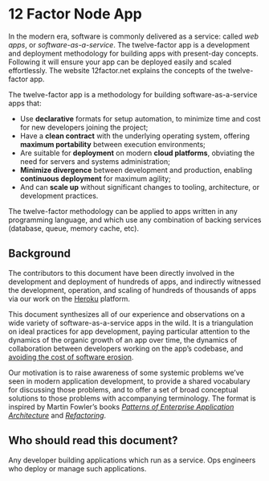 # 12 Factor Node App

In the modern era, software is commonly delivered as a service: called _web apps_, or _software-as-a-service_.  The twelve-factor app is a development and deployment methodology for building apps with present-day concepts. Following it will ensure your app can be deployed easily and scaled effortlessly.  The website 12factor.net explains the concepts of the twelve-factor app.

The twelve-factor app is a methodology for building software-as-a-service apps that:

* Use **declarative** formats for setup automation, to minimize time and cost for new developers joining the project;
* Have a **clean contract** with the underlying operating system, offering **maximum portability** between execution environments;
* Are suitable for **deployment** on modern **cloud platforms**, obviating the need for servers and systems administration;
* **Minimize divergence** between development and production, enabling **continuous deployment** for maximum agility;
* And can **scale up** without significant changes to tooling, architecture, or development practices.

The twelve-factor methodology can be applied to apps written in any programming language, and which use any combination of backing services \(database, queue, memory cache, etc\).

## Background

The contributors to this document have been directly involved in the development and deployment of hundreds of apps, and indirectly witnessed the development, operation, and scaling of hundreds of thousands of apps via our work on the [Heroku](http://www.heroku.com/) platform.

This document synthesizes all of our experience and observations on a wide variety of software-as-a-service apps in the wild. It is a triangulation on ideal practices for app development, paying particular attention to the dynamics of the organic growth of an app over time, the dynamics of collaboration between developers working on the app’s codebase, and [avoiding the cost of software erosion](http://blog.heroku.com/archives/2011/6/28/the_new_heroku_4_erosion_resistance_explicit_contracts/).

Our motivation is to raise awareness of some systemic problems we’ve seen in modern application development, to provide a shared vocabulary for discussing those problems, and to offer a set of broad conceptual solutions to those problems with accompanying terminology. The format is inspired by Martin Fowler’s books [_Patterns of Enterprise Application Architecture_](https://books.google.com/books/about/Patterns_of_enterprise_application_archi.html?id=FyWZt5DdvFkC) and [_Refactoring_](https://books.google.com/books/about/Refactoring.html?id=1MsETFPD3I0C).

## Who should read this document?

Any developer building applications which run as a service. Ops engineers who deploy or manage such applications.



